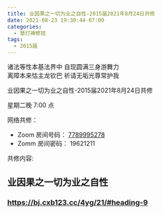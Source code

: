 ```yaml
---
title: 业因果之一切为业之自性-2015届2021年8月24日共修
date: 2021-08-23 19:30:44-07:00
categories:
  - 慧灯禅修班
tags:
  - 2015届
---
```

诸法等性本基法界中 自现圆满三身游舞力  
离障本来怙主龙钦巴 祈请无垢光尊常护我

业因果之一切为业之自性-2015届2021年8月24日共修

星期二晚 7:00 点

网络共修：

- Zoom 房间号码： [7789995278](https://us02web.zoom.us/j/7789995278?pwd=VjZmbWJFY2k2K0E5RVB2cTNIQmhqUT09)
- Zomm 房间密码： 19621211

共修内容:

## 业因果之一切为业之自性

### <https://bj.cxb123.cc/4yg/21/#heading-9>

